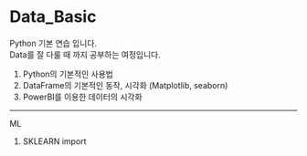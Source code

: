 # Data_Basic
Python 기본 연습 입니다.  
Data를 잘 다룰 때 까지 공부하는 여정입니다.

1. Python의 기본적인 사용법
2. DataFrame의 기본적인 동작, 시각화 (Matplotlib, seaborn)
3. PowerBI를 이용한 데이터의 시각화

---

ML
1. SKLEARN import
